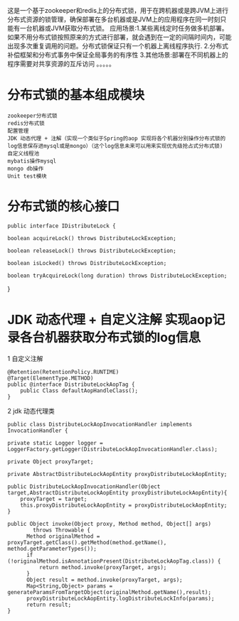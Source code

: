这是一个基于zookeeper和redis上的分布式锁，用于在跨机器或是跨JVM上进行分布式资源的锁管理，确保部署在多台机器或是JVM上的应用程序在同一时刻只能有一台机器或JVM获取分布式锁。
应用场景:1.某些离线定时任务做多机部署。如果不用分布式锁按照原来的方式进行部署，就会遇到在一定的间隔时间内，可能出现多次重复调用的问题。分布式锁保证只有一个机器上离线程序执行.
         2.分布式补偿框架和分布式事务中保证全局事务的有序性
		 3.其他场景:部署在不同机器上的程序需要对共享资源的互斥访问 。。。。。
		 
<h1>分布式锁的基本组成模块</h1>

	zookeeper分布式锁
	redis分布式锁	
    配置管理
    JDK 动态代理 + 注解（实现一个类似于Spring的aop 实现将各个机器分别操作分布式锁的log信息保存进mysql或是mongo）（这个log信息未来可以用来实现优先级抢占式分布式锁)
	自定义线程池
	mybatis操作mysql	
    mongo db操作
	Unit test模块
 
 
<h1>分布式锁的核心接口</h1>

	public interface IDistributeLock {
		
	boolean acquireLock() throws DistributeLockException;
	
	boolean releaseLock() throws DistributeLockException;
	
	boolean isLocked() throws DistributeLockException;
	
	boolean tryAcquireLock(long duration) throws DistributeLockException;
   }

<h1> JDK 动态代理 + 自定义注解 实现aop记录各台机器获取分布式锁的log信息</h1>

1 自定义注解

	@Retention(RetentionPolicy.RUNTIME) 
	@Target(ElementType.METHOD)
	public @interface DistributeLockAopTag {
		public Class defaultAopHandleClass();
	}
 
2 jdk 动态代理类

	public class DistributeLockAopInvocationHandler implements InvocationHandler {
	
	private static Logger logger = LoggerFactory.getLogger(DistributeLockAopInvocationHandler.class);

	private Object proxyTarget;
	
	private AbstractDistributeLockAopEntity proxyDistributeLockAopEntity;
	
	public DistributeLockAopInvocationHandler(Object target,AbstractDistributeLockAopEntity proxyDistributeLockAopEntity){
		proxyTarget = target;
		this.proxyDistributeLockAopEntity = proxyDistributeLockAopEntity;
	}
	
	public Object invoke(Object proxy, Method method, Object[] args)
			throws Throwable {
		  Method originalMethod = proxyTarget.getClass().getMethod(method.getName(), method.getParameterTypes());
		  if (!originalMethod.isAnnotationPresent(DistributeLockAopTag.class)) {
		      return method.invoke(proxyTarget, args);
		  }
		  Object result = method.invoke(proxyTarget, args);
		  Map<String,Object> params = generateParamsFromTargetObject(originalMethod.getName(),result);
		  proxyDistributeLockAopEntity.logDistributeLockInfo(params);
		  return result;			
	}
	
 

